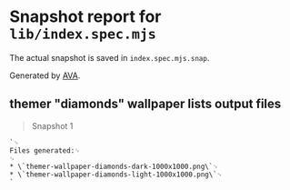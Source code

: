 # Snapshot report for `lib/index.spec.mjs`

The actual snapshot is saved in `index.spec.mjs.snap`.

Generated by [AVA](https://avajs.dev).

## themer "diamonds" wallpaper lists output files

> Snapshot 1

    `␊
    Files generated:␊
    ␊
    * \`themer-wallpaper-diamonds-dark-1000x1000.png\`␊
    * \`themer-wallpaper-diamonds-light-1000x1000.png\`␊
    `
